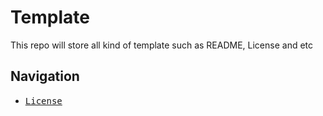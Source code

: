 # Template
This repo will store all kind of template such as README, License and etc

## Navigation
- [<kbd>License</kbd>](./src/ChooseGoodLicense.md)
